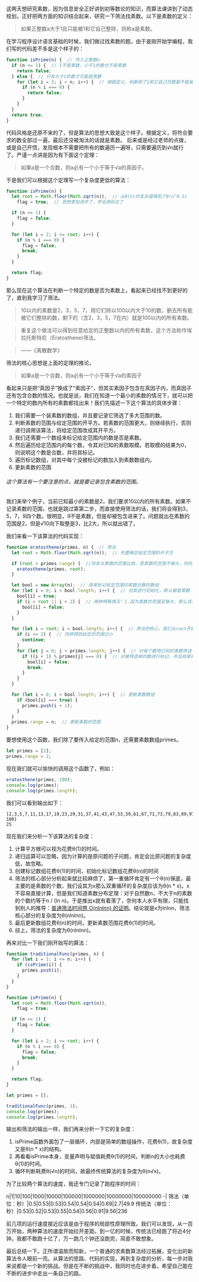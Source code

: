 这两天想研究素数，因为信息安全正好讲到初等数论的知识，而算法课讲到了动态规划，正好把两方面的知识结合起来，研究一下筛法找素数。以下是素数的定义：

> 如果正整数a大于1且只能被1和它自己整除，则称a是素数。

在学习程序设计语言基础的时候，我们做过找素数的题。由于是刚开始学编程，我们写的代码差不多是这个样子的：

```javascript
function isPrime(n) {  // 传入正整数n
  if (n <= 1) {  // 1不是素数，小于1的数也不是素数
    return false;
  } else {  // 只有大于1的数才可能是素数
    for (let i = 2; i < n; i++) {  // 根据定义，判断除了1和它自己的数能不能被它整除
      if (n % i === 0) {
        return false;
      }
    }
  }
  return true;
}
```

代码风格是还原不来的了，但是算法的思想大致是这个样子。根据定义，将符合要求的数全部过一遍，最后还没被淘汰的话就是素数。
后来或是经过老师的点拨，或是自己开悟，发现根本不需要把所有的数遍历一遍呀，只需要遍历到√n就行了。严谨一点讲是因为有下面这个定理：

> 如果a是一个合数，则a必有一个小于等于√a的真因子。

于是我们可以根据这个定理写一个复杂度更低的算法：

```javascript
function isPrime(n) {
  let root = Math.floor(Math.sqrt(n)),  // 从θ(n)的复杂度降到了θ(n^0.5)
    flag = true;  // 思想更加进步了，学会用标志了

  if (n <= 1) {
    flag = false;
  }

  for (let i = 2; i <= root; i++) {
    if (n % i === 0) {
      flag = false;
      break;
    }
  }

  return flag;
}
```

那么现在这个算法在判断一个特定的数是否为素数上，看起来已经找不到更好的了，直到我学习了筛法。

> 10以内的素数是2，3，5，7，用它们除以100以内大于10的数，删去所有能被它们整除的数，剩下的（含2，3，5，7在内）就是100以内的所有素数。

> 重复这个做法可以得到任意给定的正整数以内的所有素数，这个方法称作埃拉托斯特尼（Eratosthene)筛法。

> ——《离散数学》

筛法的核心思想是上面的定理的推论。

> 如果a是一个合数，则a必有一个小于等于√a的素因子

看起来只是把“真因子”换成了“素因子”，但其实素因子包含在真因子内，而真因子还有包含合数的情况。也就是说，我们在知道一个最小的素数的情况下，就可以把一个特定的数内所有的素数都找出来！我们先描述一下这个算法的具体步骤：
1. 我们需要一个装素数的数组，并且要记录它筛选了多大范围的数。
1. 判断素数的范围与给定范围的开平方。若素数的范围更大，则继续执行，否则递归调用该算法，将给定范围改成其开平方。
1. 我们还需要一个数组来标记给定范围内的数是否是素数。
1. 然后遍历给定范围内的每个数，令其对已知的素数取模。若取模的结果为0，则说明这个数是合数，并将其标记。
1. 遍历标记数组，对其中每个没被标记的数加入到素数数组内。
1. 更新素数的范围

###### 这个算法有一个要注意的点，就是要记录包含素数的范围。
我们来举个例子，当前已知最小的素数是2，我们要求10以内的所有素数。如果不记录素数的范围，也就是跳过第第二步，而直接使用筛法的话，我们将会得到3，5，7，9四个数。很明显，9不是素数，但是却被包含进来了。问题就出在素数的范围是2，但是√10向下取整是3，比2大，所以就出错了。

我们来看一下该算法的代码实现：

```javascript
function eratosthene(primes, n) {  // 筛法
  let root = Math.floor(Math.sqrt(n));  // 先要确定给定范围的开平方

  if (root > primes.range) {  //将其与素数的范围比较，若素数的范围不够大，则先扩展素数的范围
    eratosthene(primes, root);
  }

  let bool = new Array(n);  // 用来标记给定范围的素数合数的数组
  for (let i = 0; i < bool.length; i++) {  // 对其进行初始化，默认都是素数
    bool[i] = true;
    if (i < root || i < 2) {  // 两种特殊情况：1.因为素数的范围足够大，那么该范围内就不需要再进行判断，我们取其下界root；2.小于2的数都不是素数，这是预防给定的范围过小，如2、3、4而产生bug
      bool[i] = false;
    }
  }

  for (let i = root; i < bool.length; i++) {  // 筛法的核心，我们从root开始遍历
    if (i <= 2) {  // 同样预防给定的范围过小
      continue;
    }
    for (let j = 0; j < primes.length; j++) {  // 对每个数用已知的素数筛选
      if ((i + 1) % primes[j] === 0) {  // 对被筛选掉的数进行标记，并且结束循环，判断下一个数
        bool[i] = false;
        break;
      }
    }
  }

  for (let i = 0; i < bool.length; i++) {  // 更新素数数组
    if (bool[i] === true) {
      primes.push(i + 1);
    }
  }
  primes.range = n;  // 更新素数的范围
}
```

要想使用这个函数，我们除了要传入给定的范围n，还需要素数数组primes。

```javascript
let primes = [2];
primes.range = 2;
```

现在我们就可以愉快的调用这个函数了，例如：

```javascript
eratosthene(primes, 100);
console.log(primes);
console.log(primes.length);
```

我们可以看到输出如下：

```
[2,3,5,7,11,13,17,19,23,29,31,37,41,43,47,53,59,61,67,71,73,79,83,89,97,range: 100]
25
```

现在我们来分析一下该算法的复杂度：
1. 计算平方根可以视为花费θ(1)的时间。
1. 递归运算可以忽略，因为计算的是原问题的子问题，肯定会比原问题的复杂度低，故忽略。
1. 创建标记数组花费θ(1)的时间，初始化标记数组花费θ(n)的时间
1. 筛法的核心部分分析起来就比较麻烦了，第一重循环肯定有一个θ(n)保底，最主要的是素数的个数，我们设其为x那么双重循环的复杂度应该为θ(n * x)。x不容易直接计算，但是我们知道素数分布定理：对于自然数n，不大于n的素数的个数约等于n / (ln n)。于是推出x就有着落了，奈何本人水平有限，只能找到别人的推导：[普通筛法时间界 O(nlnlnn) 的证明](http://blog.csdn.net/OIljt12138/article/details/53861367)。结论就是x为lnlnn，筛法核心部分的复杂度为θ(nlnlnn)。
1. 最后更新数组花费θ(n)的时间，更新素数范围花费θ(1)的时间。
1. 综上，筛法的复杂度为θ(nlnlnn)。

再来对比一下我们刚开始写的算法：

```javascript
function traditionalFunc(primes, n) {
  for (let i = 1; i <= n; i++) {
    if (isPrime(i)) {
      primes.push(i);
    }
  }
}

function isPrime(n) {
  let root = Math.floor(Math.sqrt(n)),
    flag = true;

  if (n <= 1) {
    flag = false;
  }

  for (let i = 2; i <= root; i++) {
    if (n % i === 0) {
      flag = false;
      break;
    }
  }

  return flag;
}

let primes = [];

traditionalFunc(primes, 1);
console.log(primes);
console.log(primes.length);
```

输出和筛法的输出一样，我们再来分析一下它的复杂度：
1. isPrime函数外面包了一层循环，内部是简单的数组操作，花费θ(1)，故复杂度又是θ(n * x)的结构。
1. 再看看isPrime本身，变量声明与赋值耗费θ(1)的时间，判断n的大小也耗费θ(1)的时间。
1. 循环判断耗费θ(√n)的时间，故最终传统算法的复杂度为θ(n√x)。

为了比较两个算法的速度，我还专门记录了跑程序的时间：

n|1|10|100|1000|10000|100000|1000000|10000000|100000000
-|
筛法（单位：秒）|0.5|0.53|0.53|0.54|0.54|0.54|0.69|2.7|49.9
传统法（单位：秒）|0.53|0.52|0.53|0.55|0.54|0.56|0.91|9.56|236

前几项的运行速度接近应该是由于程序的局部性原理所致。我们可以发现，从一百万开始，两种算法的速度开始拉开差距。到一亿的时候，传统法已经跑了将近4分钟。我都不敢跑十亿了，万一跑几个钟还没跑完，简直不敢想象。

最后总结一下。正所谓温故而知新，一个普通的求素数算法经过拓展，变化出的新算法令人眼前一亮。从算法的思路、代码的实现，再到复杂度的分析，每一步对我来说都是一个新的挑战。但是在不断的挑战中，我同时也在进步着。希望自己能在不断的进步中走出一条自己的路。
